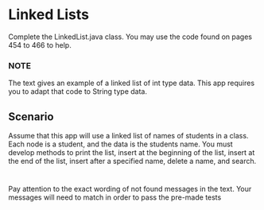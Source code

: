 # Linked Lists

Complete the LinkedList.java class. You may use the code found on pages 454 to 466 to help.

### NOTE
The text gives an example of a linked list of int type data. This app requires you to adapt that code to String type data.

## Scenario
Assume that this app will use a linked list of names of students in a class. Each node is a student, and the data is the students name. You must develop methods to print the list, insert at the beginning of the list, insert at the end of the list, insert after a specified name, delete a name, and search.
#
Pay attention to the exact wording of not found messages in the text. Your messages will need to match in order to pass the pre-made tests


